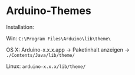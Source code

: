 # Arduino-Themes

Installation:

Win: `C:\Program Files\Arduino\lib\theme\`

OS X: Arduino-x.x.x.app -> Paketinhalt anzeigen -> `./Contents/Java/lib/theme/`

Linux: `arduino-x.x.x/lib/theme/`
